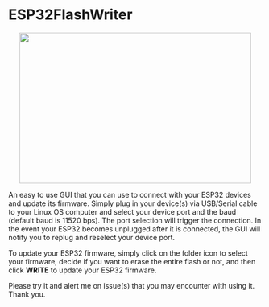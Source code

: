 # ESP32FlashWriter

<p align="center">
  <img width="460" height="300" src="https://github.com/sunbearc22/ESP32FlashWriter/blob/master/image/esp32flashwrite_GUI.png">
</p>

An easy to use GUI that you can use to connect with your ESP32 devices and update its firmware. Simply plug in your device(s) via USB/Serial cable to your Linux OS computer and select your device port and the baud (default baud is 11520 bps). The port selection will trigger the connection. In the event your ESP32 becomes unplugged after it is connected, the GUI will notify you to replug and reselect your device port.  

To update your ESP32 firmware, simply click on the folder icon to select your firmware, decide if you want to erase the entire flash or not, and then click **WRITE** to update your ESP32 firmware. 

Please try it and alert me on issue(s) that you may encounter with using it. Thank you.
